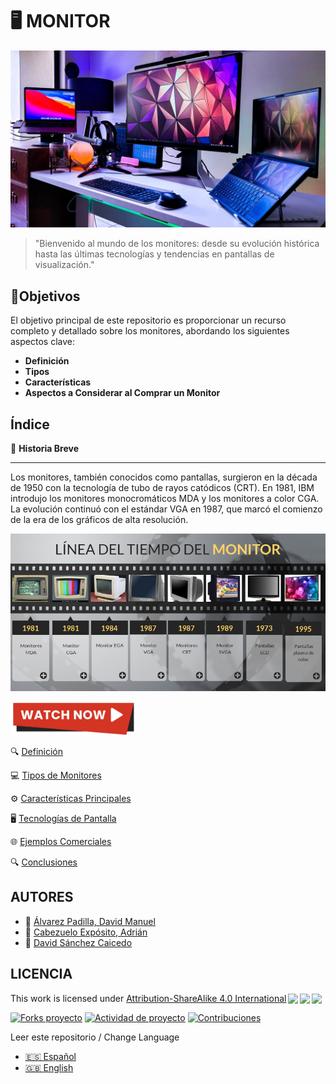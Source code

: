 # 🖥️ **MONITOR**
![portada](img/img1.jpg)

> "Bienvenido al mundo de los monitores: desde su evolución histórica hasta las últimas tecnologías y tendencias en pantallas de visualización."

## 🎯Objetivos

El objetivo principal de este repositorio es proporcionar un recurso completo y detallado sobre los monitores, abordando los siguientes aspectos clave:
- **Definición**
- **Tipos**
- **Características** 
- **Aspectos a Considerar al Comprar un Monitor**

## Índice

📜 **Historia Breve**

---

Los monitores, también conocidos como pantallas, surgieron en la década de 1950 con la tecnología de tubo de rayos catódicos (CRT). En 1981, IBM introdujo los monitores monocromáticos MDA y los monitores a color CGA. La evolución continuó con el estándar VGA en 1987, que marcó el comienzo de la era de los gráficos de alta resolución.

![historia](img/historia.png)

 <a href="https://youtu.be/4Ud7Vijvr8o">
  <img src="img/watchnow.png" alt="Video Aquí" width="200px">
</a>

🔍 [Definición](#definición)

💻 [Tipos de Monitores](#tipos-de-monitores)

⚙️ [Características Principales](#características-principales)

🖥️ [Tecnologías de Pantalla](#tecnologías-de-pantalla)

🌐 [Ejemplos Comerciales](#ejemplos-comerciales)

🔍 [Conclusiones](#conclusiones)
 
## AUTORES

* :pushpin: [Álvarez Padilla, David Manuel](https://github.com/DavidPadilla24)
* :pushpin: [Cabezuelo Expósito, Adrián](https://github.com/AdrianCE94)
* :pushpin: [David Sánchez Caicedo](https://github.com/davidlinesc)


 ## LICENCIA

 <p xmlns:cc="http://creativecommons.org/ns#" >This work is licensed under <a href="http://creativecommons.org/licenses/by-sa/4.0/?ref=chooser-v1" target="_blank" rel="license noopener noreferrer" style="display:inline-block;">Attribution-ShareAlike 4.0 International<img style="height:22px!important;margin-left:3px;vertical-align:text-bottom;" src="https://mirrors.creativecommons.org/presskit/icons/cc.svg?ref=chooser-v1"><img style="height:22px!important;margin-left:3px;vertical-align:text-bottom;" src="https://mirrors.creativecommons.org/presskit/icons/by.svg?ref=chooser-v1"><img style="height:22px!important;margin-left:3px;vertical-align:text-bottom;" src="https://mirrors.creativecommons.org/presskit/icons/sa.svg?ref=chooser-v1"></a></p> 

[![Forks proyecto](https://img.shields.io/badge/Forks-yellow)](https://github.com/AdrianCE94/informatica-ambiental/forks)
[![Actividad de proyecto](https://img.shields.io/badge/Actividad-red)](https://github.com/AdrianCE94/informatica-ambiental/activity)
[![Contribuciones](https://img.shields.io/badge/Contribuciones-green)](https://github.com/AdrianCE94/informatica-ambiental/graphs/contributors)

 Leer este repositorio / Change Language
- [🇪🇸 Español](README.md)
- [🇬🇧 English](README_EN.md)
